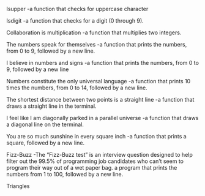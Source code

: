 Isupper
-a function that checks for uppercase character

Isdigit
-a function that checks for a digit (0 through 9).

Collaboration is multiplication
-a function that multiplies two integers.

The numbers speak for themselves
-a function that prints the numbers, from 0 to 9, followed by a new line.

I believe in numbers and signs
-a function that prints the numbers, from 0 to 9, followed by a new line

Numbers constitute the only universal language
-a function that prints 10 times the numbers, from 0 to 14, followed by a new line.

The shortest distance between two points is a straight line
-a function that draws a straight line in the terminal.

 I feel like I am diagonally parked in a parallel universe
-a function that draws a diagonal line on the terminal.

You are so much sunshine in every square inch
-a function that prints a square, followed by a new line.

Fizz-Buzz
-The “Fizz-Buzz test” is an interview question designed to help filter out the 99.5% of programming job candidates who can’t seem to program their way out of a wet paper bag. a program that prints the numbers from 1 to 100, followed by a new line. 

Triangles
